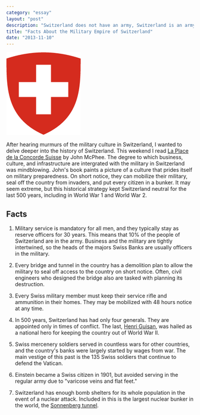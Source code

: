 ```yaml
---
category: "essay"
layout: "post"
description: "Switzerland does not have an army, Switzerland is an army"
title: "Facts About the Military Empire of Switzerland"
date: "2013-11-10"
---
```


<img src="/images/switzerland.png" alt="Switzerland Coat of Arms" class="img-float" />

After hearing murmurs of the military culture in Switzerland, I wanted to delve deeper into the history of Switzerland. This weekend I read [La Place de la Concorde Suisse](http://www.amazon.com/gp/product/B005E8AINW/ref=as_li_qf_sp_asin_tl?ie=UTF8&camp=1789&creative=9325&creativeASIN=B005E8AINW&linkCode=as2&tag=sagacionlook-20) by John McPhee. The degree to which business, culture, and infrastructure are intergrated with the military in Switzerland was mindblowing. John's book paints a picture of a culture that prides itself on military preparedness. On short notice, they can mobilize their military, seal off the country from invaders, and put every citizen in a bunker. It may seem extreme, but this historical strategy kept Switzerland neutral for the last 500 years, including in World War 1 and World War 2. 

## Facts

1. Military service is mandatory for all men, and they typically stay as reserve officers for 30 years. This means that 10% of the people of Switzerland are in the army. Business and the military are tightly intertwined, so the heads of the majors Swiss Banks are usually officers in the military.

2. Every bridge and tunnel in the country has a demolition plan to allow the military to seal off access to the country on short notice. Often, civil engineers who designed the bridge also are tasked with planning its destruction. 

3. Every Swiss military member must keep their service rifle and ammunition in their homes. They may be mobilized with 48 hours notice at any time. 

4. In 500 years, Switzerland has had only four generals. They are appointed only in times of conflict. The last, [Henri Guisan](http://en.wikipedia.org/wiki/Henri_Guisan), was hailed as a national hero for keeping the country out of World War II.

5. Swiss mercenery soldiers served in countless wars for other countries, and the country's banks were largely started by wages from war. The main vestige of this past is the 135 Swiss soldiers that continue to defend the Vatican.

6. Einstein became a Swiss citizen in 1901, but avoided serving in the regular army due to "varicose veins and flat feet."

7. Switzerland has enough bomb shelters for its whole population in the event of a nuclear attack. Included in this is the largest nuclear bunker in the world, the [Sonnenberg tunnel](http://en.wikipedia.org/wiki/Sonnenberg_Tunnel).
